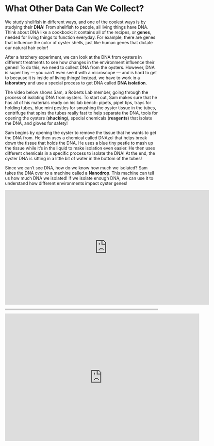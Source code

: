 # What Other Data Can We Collect?

We study shellfish in different ways, and one of the coolest ways is by studying their **DNA**! From shellfish to people, all living things have DNA. Think about DNA like a cookbook: it contains all of the recipes, or **genes**, needed for living things to function everyday. For example, there are genes that influence the color of oyster shells, just like human genes that dictate our natural hair color!

After a hatchery experiment, we can look at the DNA from oysters in different treatments to see how changes in the environment influence their genes! To do this, we need to collect DNA from the oysters. However, DNA is super tiny — you can’t even see it with a microscope — and is hard to get to because it is inside of living things! Instead, we have to work in a **laboratory** and use a special process to get DNA called **DNA isolation**.

The video below shows Sam, a Roberts Lab member, going through the process of isolating DNA from oysters. To start out, Sam makes sure that he has all of his materials ready on his lab bench: pipets, pipet tips, trays for holding tubes, blue mini pestles for smushing the oyster tissue in the tubes, centrifuge that spins the tubes really fast to help separate the DNA, tools for opening the oysters (**shucking**), special chemicals (**reagents**) that isolate the DNA, and gloves for safety! 

Sam begins by opening the oyster to remove the tissue that he wants to get the DNA from. He then uses a chemical called DNAzol that helps break down the tissue that holds the DNA. He uses a blue tiny pestle to mash up the tissue while it’s in the liquid to make isolation even easier. He then uses different chemicals in a specific process to isolate the DNA! At the end, the oyster DNA is sitting in a little bit of water in the bottom of the tubes! 

Since we can’t see DNA, how do we know how much we isolated? Sam takes the DNA over to a machine called a **Nanodrop**. This machine can tell us how much DNA we isolated! If we isolate enough DNA, we can use it to understand how different environments impact oyster genes!


<iframe width="672" height="378" src="https://www.youtube.com/embed/z3D1NTwh0hk" title="YouTube video player" frameborder="0" allow="accelerometer; autoplay; clipboard-write; encrypted-media; gyroscope; picture-in-picture" allowfullscreen></iframe>

---

<iframe src="https://docs.google.com/forms/d/e/1FAIpQLSd5QVV-iO8i8TzO7Lt9FVXB4UR3IBTFBcqHzuAj3udYdaL3HQ/viewform?embedded=true" width="640" height="420" frameborder="0" marginheight="0" marginwidth="0">Loading…</iframe>
